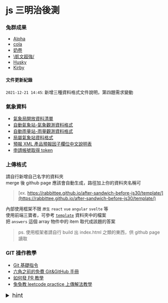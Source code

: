 # js 三明治後測

### 兔群成果

- [Alpha](https://rabbittee.github.io/after-sandwich-before-js30/alpha/js/)
- [cola](https://rabbittee.github.io/after-sandwich-before-js30/cola/)
- [奶卷](https://rabbittee.github.io/after-sandwich-before-js30/Recoil/dist/)
- [\凱文超強/](https://rabbittee.github.io/after-sandwich-before-js30/kevin/dist/)
- [Husky](https://rabbittee.github.io/after-sandwich-before-js30/Husky/dist/)
- [Kirby](https://rabbittee.github.io/after-sandwich-before-js30/kirby/)

#### 文件更新紀錄

`2021-12-21 14:45`: 新增三種資料格式文件說明，第四題需求變動

### 氣象資料

- [氣象局開放資料清單](https://opendata.cwb.gov.tw/dist/opendata-swagger.html?urls.primaryName=openAPI)
- [自動氣象站-氣象觀測資料格式](https://opendata.cwb.gov.tw/opendatadoc/DIV2/A0001-001.pdf)
- [自動雨量站-雨量觀測資料格式](https://opendata.cwb.gov.tw/opendatadoc/DIV2/A0002-001.pdf)
- [局屬氣象站資料格式](https://opendata.cwb.gov.tw/opendatadoc/DIV2/A0003-001.pdf)
- [預報 XML 產品預報因子欄位中文說明表](https://opendata.cwb.gov.tw/opendatadoc/MFC/D0047.pdf)
- [申請帳號取得 token](https://opendata.cwb.gov.tw/user/authkey)

### 上傳格式

請自行新增自己名字的資料夾<br>
merge 後 github page 應該會自動生成，路徑加上你的資料夾名稱可

> [ex. https://rabbittee.github.io/after-sandwich-before-js30/template/](https://rabbittee.github.io/after-sandwich-before-js30/template/)

內部使用框架不限 `原生` `react` `vue` `angular` `svelte` 等<br>
使用前端三寶者，可參考 [`template`](https://github.com/Rabbittee/after-sandwich-before-js30/tree/master/template) 資料夾中的檔案<br>
把 `answers` 這個 array 物件中的 item 取代成該題的答案<br>

> ps. 使用框架者請自行 build 出 index.html 之類的東西，供 github page 讀取

### GIT 操作教學

- [Git 基礎指令](https://hsiangfeng.github.io/git/20190615/1148594701/)
- [六角之前的免費 Git&GitHub 手冊](https://w3c.hexschool.com/git/cfdbd310)
- [如何發 PR 教學](https://hsiangfeng.github.io/git/20190615/4143994266/)
- [兔兔教 leetcode practice 上傳解法教學](https://hackmd.io/s3-6fhjWQPaBtvsBr1aTig?view)

<details>
  <summary style="font-size:1.2rem">hint</summary>
  <ol>
    <li>用promise 或 await 串接 fetch API</li>
    <li>用closure概念包裝API taken</li>
    <li>使用建構子函式（constructor function) 建立結果物件</li>
    <li>利用object getter 與 setter讓結果console.log時候自帶單位</li>
    <li>加 34 改用 class 改寫</li>
  </ol>
</details>
